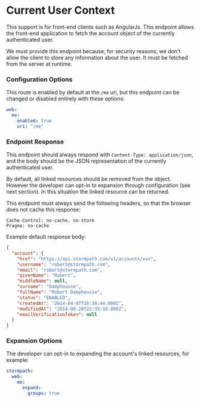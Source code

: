 # Current User Context

This support is for front-end clients such as AngularJs.  This endpoint allows
the front-end application to fetch the account object of the currently
authenticated user.

We must provide this endpoint because, for security reasons, we don't allow the
client to store any information about the user.  It must be fetched from the
server at runtime.

### Configuration Options

This route is enabled by default at the `/me` uri, but this endpoint can be
changed or disabled entirely with these options:

```yaml
web:
  me:
    enabled: true
    uri: "/me"
```

### Endpoint Response

This endpoint should always respond with `Content-Type: application/json`, and
the body should be the JSON representation of the currently authenticated user.


By default, all linked resources should be removed from the object.  However the
developer can opt-in to expansion through configuration (see next section). In
this situation the linked resource can be returned.

This endpoint must always send the following headers, so that the browser does
not cache this response:

```
Cache-Control: no-cache, no-store
Pragma: no-cache
```

Example default response body:

```json
{
  "account": {
    "href": "https://api.stormpath.com/v1/accounts/xxx",
    "username": "robert@stormpath.com",
    "email": "robert@stormpath.com",
    "givenName": "Robert",
    "middleName": null,
    "surname": "Damphousse",
    "fullName": "Robert Damphousse",
    "status": "ENABLED",
    "createdAt": "2014-04-07T16:38:44.000Z",
    "modifiedAt": "2014-08-28T22:35:10.000Z",
    "emailVerificationToken": null
  }
}
```

### Expansion Options

The developer can opt-in to expanding the account's linked resources, for
example:

```yaml
stormpath:
  web:
    me:
      expand:
        groups: true
```
